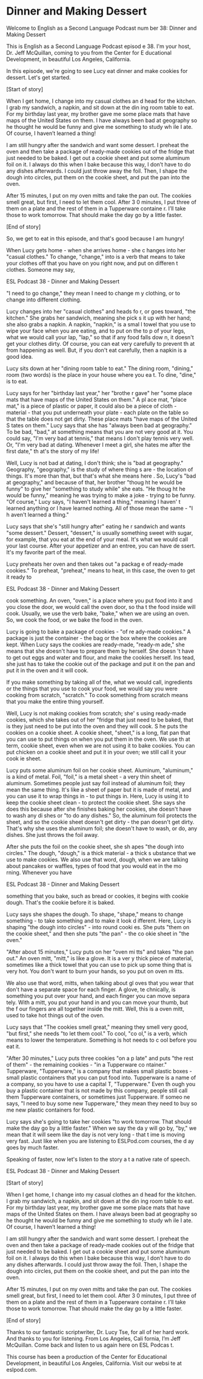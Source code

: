 # Dinner and Making Dessert

Welcome to English as a Second Language Podcast num ber 38: Dinner and Making Dessert

This is English as a Second Language Podcast episod e 38. I'm your host, Dr. Jeff McQuillan, coming to you from the Center for E ducational Development, in beautiful Los Angeles, California.

In this episode, we're going to see Lucy eat dinner  and make cookies for dessert. Let's get started.

[Start of story]

When I get home, I change into my casual clothes an d head for the kitchen.  I grab my sandwich, a napkin, and sit down at the din ing room table to eat.  For my birthday last year, my brother gave me some place mats that have maps of the United States on them.  I have always been bad at geography so he thought he would be funny and give me something to study wh ile I ate.  Of course, I haven’t learned a thing!

I am still hungry after the sandwich and want some dessert.  I preheat the oven and then take a package of ready-made cookies out of the fridge that just needed to be baked.  I get out a cookie sheet and put some  aluminum foil on it.  I always do this when I bake because this way, I don’t have to do any dishes afterwards.  I could just throw away the foil.  Then, I shape the dough into circles, put them on the cookie sheet, and put the pan into the oven.

After 15 minutes, I put on my oven mitts and take the pan out.  The cookies smell great, but first, I need to let them cool.  After 3 0 minutes, I put three of them on a plate and the rest of them in a Tupperware containe r.  I’ll take those to work tomorrow.  That should make the day go by a little faster.

[End of story]

So, we get to eat in this episode, and that's good because I am hungry!

When Lucy gets home - when she arrives home - she c hanges into her "casual clothes."  To change, "change," into is a verb that  means to take your clothes off that you have on you right now, and put on differen t clothes.  Someone may say,

ESL Podcast 38 - Dinner and Making Dessert

"I need to go change," they mean I need to change m y clothing, or to change into different clothing.

Lucy changes into her "casual clothes" and heads fo r, or goes toward, "the kitchen."  She grabs her sandwich, meaning she pick s it up with her hand; she also grabs a napkin.  A napkin, "napkin," is a smal l towel that you use to wipe your face when you are eating, and to put on the to p of your legs, what we would call your lap, "lap," so that if any food falls dow n, it doesn't get your clothes dirty. Of course, you can eat very carefully to prevent th at from happening as well. But, if you don't eat carefully, then a napkin is a  good idea.

Lucy sits down at her "dining room table to eat."  The dining room, "dining," room (two words) is the place in your house where you ea t.  To dine, "dine," is to eat.

Lucy says for her "birthday last year," her "brothe r gave" her "some place mats that have maps of the United States on them."  A pl ace mat, "place mat," is a piece of plastic or paper, it could also be a piece  of cloth - material - that you put underneath your plate - each plate on the table so that the table does not get dirty.  These place mats "have maps of the United S tates on them."  Lucy says that she has "always been bad at geography."  To be  bad, "bad," at something means that you are not very good at it.  You could say, "I'm very bad at tennis," that means I don't play tennis very well.  Or, "I'm  very bad at dating.  Whenever I meet a girl, she hates me after the first date," th at's the story of my life!

Well, Lucy is not bad at dating, I don't think; she  is "bad at geography." Geography, "geography," is the study of where thing s are - the location of things. It's more than that, but that's what she means here .  So, Lucy's "bad at geography," and because of that, her brother "thoug ht he would be funny" to give her "something to study while" she eats.  "He thoug ht he would be funny," meaning he was trying to make a joke - trying to be  funny.  "Of course," Lucy says, "I haven't learned a thing," meaning I haven' t learned anything or I have learned nothing.  All of those mean the same - "I h aven't learned a thing."

Lucy says that she's "still hungry after" eating he r sandwich and wants "some dessert."  Dessert, "dessert," is usually something  sweet with sugar, for example, that you eat at the end of your meal.  It's what we  would call your last course. After your appetizer and an entree, you can have de ssert.  It's my favorite part of the meal.

Lucy preheats her oven and then takes out "a packag e of ready-made cookies." To preheat, "preheat," means to heat, in this case,  the oven to get it ready to

ESL Podcast 38 - Dinner and Making Dessert

cook something.  An oven, "oven," is a place where you put food into it and you close the door, we would call the oven door, so tha t the food inside will cook. Usually, we use the verb bake, "bake," when we are using an oven.  So, we cook the food, or we bake the food in the oven.

Lucy is going to bake a package of cookies - "of re ady-made cookies."  A package is just the container - the bag or the box where the cookies are kept. When Lucy says the cookies are ready-made, "ready-m ade," she means that she doesn't have to prepare them by herself.  She doesn 't have to get out eggs and water and flour, and make the cookies herself.  Ins tead, she just has to take the cookie out of the package and put it on the pan and  put it in the oven and it will cook.

If you make something by taking all of the, what we  would call, ingredients or the things that you use to cook your food, we would say  you were cooking from scratch, "scratch."  To cook something from scratch  means that you make the entire thing yourself.

Well, Lucy is not making cookies from scratch; she' s using ready-made cookies, which she takes out of her "fridge that just need to be baked, that is they just need to be put into the oven and they will cook.  S he puts the cookies on a cookie sheet.  A cookie sheet, "sheet," is a long, flat pan that you can use to put things on when you put them in the oven.  We use th at term, cookie sheet, even when we are not using it to bake cookies.  You can put chicken on a cookie sheet and put it in your oven; we still call it your cook ie sheet.

Lucy puts some aluminum foil on her cookie sheet.  Aluminum, "aluminum," is a kind of metal.  Foil, "foil," is a metal sheet - a very thin sheet of aluminum. Sometimes people just say foil instead of aluminum foil; they mean the same thing.  It's like a sheet of paper but it is made of metal, and you can use it to wrap things in - to put things in.  Here, Lucy is using it to keep the cookie sheet clean - to protect the cookie sheet.  She says she does this because after she finishes baking her cookies, she doesn't have to wash any di shes or "to do any dishes." So, the aluminum foil protects the sheet, and so the cookie sheet doesn't get dirty - the pan doesn't get dirty.  That's why she uses the aluminum foil; she doesn't have to wash, or do, any dishes.  She just throws the foil away.

After she puts the foil on the cookie sheet, she sh apes "the dough into circles." The dough, "dough," is a thick material - a thick s ubstance that we use to make cookies.  We also use that word, dough, when we are  talking about pancakes or waffles, types of food that you would eat in the mo rning.  Whenever you have

ESL Podcast 38 - Dinner and Making Dessert

something that you bake, such as bread or cookies, it begins with cookie dough. That's the cookie before it is baked.

Lucy says she shapes the dough.  To shape, "shape,"  means to change something - to take something and to make it look d ifferent.  Here, Lucy is shaping "the dough into circles" - into round cooki es.  She puts "them on the cookie sheet," and then she puts "the pan" - the co okie sheet in "the oven."

"After about 15 minutes," Lucy puts on her "oven mi tts" and takes "the pan out." An oven mitt, "mitt," is like a glove.  It is a ver y thick piece of material, sometimes like a thick towel that you can use to pick up some thing that is very hot.  You don't want to burn your hands, so you put on oven m itts.

We also use that word, mitts, when talking about gl oves that you wear that don't have a separate space for each finger.  A glove, te chnically, is something you put over your hand, and each finger you can move separa tely.  With a mitt, you put your hand in and you can move your thumb, but the f our fingers are all together inside the mitt.  Well, this is a oven mitt, used to take hot things out of the oven.

Lucy says that "The cookies smell great," meaning they smell very good, "but first," she needs "to let them cool."  To cool, "co ol," is a verb, which means to lower the temperature.  Something is hot needs to c ool before you eat it.

"After 30 minutes," Lucy puts three cookies "on a p late" and puts "the rest of them" - the remaining cookies - "in a Tupperware co ntainer."  Tupperware, "Tupperware," is a company that makes small plastic  boxes - small plastic containers that you can put food into.  Tupperware is a name of a company, so you have to use a capital T, "Tupperware."  Even th ough you buy a plastic container that is not made by this company, people still call them Tupperware containers, or sometimes just Tupperware.  If someo ne says, "I need to buy some new Tupperware," they mean they need to buy so me new plastic containers for food.

Lucy says she's going to take her cookies "to work tomorrow.  That should make the day go by a little faster."  When we say the da y will go by, "by," we mean that it will seem like the day is not very long - that t ime is moving very fast.  Just like when you are listening to ESLPod.com courses, the d ay goes by much faster.

Speaking of faster, now let's listen to the story a t a native rate of speech.

ESL Podcast 38 - Dinner and Making Dessert

[Start of story]

When I get home, I change into my casual clothes an d head for the kitchen.  I grab my sandwich, a napkin, and sit down at the din ing room table to eat.  For my birthday last year, my brother gave me some place mats that have maps of the United States on them.  I have always been bad at geography so he thought he would be funny and give me something to study wh ile I ate.  Of course, I haven’t learned a thing!

I am still hungry after the sandwich and want some dessert.  I preheat the oven and then take a package of ready-made cookies out of the fridge that just needed to be baked.  I get out a cookie sheet and put some  aluminum foil on it.  I always do this when I bake because this way, I don’t have to do any dishes afterwards.  I could just throw away the foil.  Then, I shape the dough into circles, put them on the cookie sheet, and put the pan into the oven.

After 15 minutes, I put on my oven mitts and take the pan out.  The cookies smell great, but first, I need to let them cool.  After 3 0 minutes, I put three of them on a plate and the rest of them in a Tupperware containe r.  I’ll take those to work tomorrow.  That should make the day go by a little faster.

[End of story]

Thanks to our fantastic scriptwriter, Dr. Lucy Tse,  for all of her hard work. And thanks to you for listening. From Los Angeles, Cali fornia, I’m Jeff McQuillan. Come back and listen to us again here on ESL Podcas t.

This course has been a production of the Center for  Educational Development, in beautiful Los Angeles, California.  Visit our websi te at eslpod.com.



